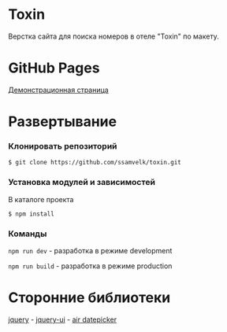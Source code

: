 # Toxin

Верстка сайта для поиска номеров в отеле "Toxin" по макету.

# GitHub Pages

<a href="https://ssamvelk.github.io/toxin/">Демонстрационная страница</a>

# Развертывание

### Клонировать репозиторий

`$ git clone https://github.com/ssamvelk/toxin.git`

### Установка модулей и зависимостей

В каталоге проекта

`$ npm install`

### Команды

`npm run dev` - разработка в режиме development

`npm run build` - разработка в режиме production

# Сторонние библиотеки

<a href="https://jquery.com">jquery</a> - 
<a href="https://jqueryui.com">jquery-ui</a> - 
<a href="http://t1m0n.name/air-datepicker/docs/index-ru.html">air datepicker</a>